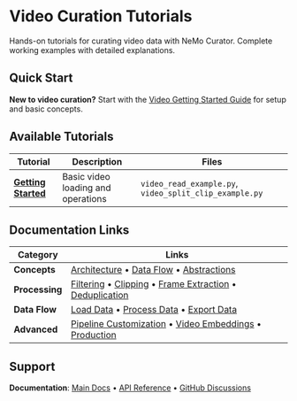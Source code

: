 # Video Curation Tutorials

Hands-on tutorials for curating video data with NeMo Curator. Complete working examples with detailed explanations.

## Quick Start

**New to video curation?** Start with the [Video Getting Started Guide](https://docs.nvidia.com/nemo/curator/latest/get-started/video.html) for setup and basic concepts.

## Available Tutorials

| Tutorial | Description | Files |
|----------|-------------|-------|
| **[Getting Started](getting-started/)** | Basic video loading and operations | `video_read_example.py`, `video_split_clip_example.py` |

## Documentation Links

| Category | Links |
|----------|-------|
| **Concepts** | [Architecture](https://docs.nvidia.com/nemo/curator/latest/about/concepts/video/architecture.html) • [Data Flow](https://docs.nvidia.com/nemo/curator/latest/about/concepts/video/data-flow.html) • [Abstractions](https://docs.nvidia.com/nemo/curator/latest/about/concepts/video/abstractions.html) |
| **Processing** | [Filtering](https://docs.nvidia.com/nemo/curator/latest/curate-video/process-data/filtering.html) • [Clipping](https://docs.nvidia.com/nemo/curator/latest/curate-video/process-data/clipping.html) • [Frame Extraction](https://docs.nvidia.com/nemo/curator/latest/curate-video/process-data/frame-extraction.html) • [Deduplication](https://docs.nvidia.com/nemo/curator/latest/curate-video/process-data/dedup.html) |
| **Data Flow** | [Load Data](https://docs.nvidia.com/nemo/curator/latest/curate-video/load-data/index.html) • [Process Data](https://docs.nvidia.com/nemo/curator/latest/curate-video/process-data/index.html) • [Export Data](https://docs.nvidia.com/nemo/curator/latest/curate-video/save-export.html) |
| **Advanced** | [Pipeline Customization](https://docs.nvidia.com/nemo/curator/latest/curate-video/tutorials/pipeline-customization/index.html) • [Video Embeddings](https://docs.nvidia.com/nemo/curator/latest/curate-video/process-data/embeddings.html) • [Production](https://docs.nvidia.com/nemo/curator/latest/reference/infrastructure/execution-backends.html) |

## Support

**Documentation**: [Main Docs](https://docs.nvidia.com/nemo/curator/latest/) • [API Reference](https://docs.nvidia.com/nemo/curator/latest/apidocs/index.html) • [GitHub Discussions](https://github.com/NVIDIA/NeMo-Curator/discussions)
